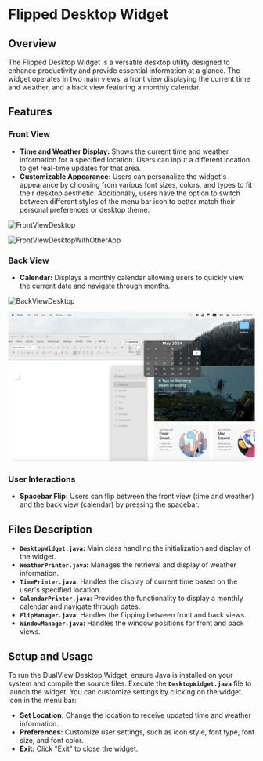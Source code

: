 # Flipped Desktop Widget

## Overview

The Flipped Desktop Widget is a versatile desktop utility designed to enhance productivity and provide essential information at a glance. The widget operates in two main views: a front view displaying the current time and weather, and a back view featuring a monthly calendar.


## Features

### Front View
- **Time and Weather Display:** Shows the current time and weather information for a specified location. Users can input a different location to get real-time updates for that area.
- **Customizable Appearance:** Users can personalize the widget's appearance by choosing from various font sizes, colors, and types to fit their desktop aesthetic. Additionally, users have the option to switch between different styles of the menu bar icon to better match their personal preferences or desktop theme.
  
![FrontViewDesktop](https://github.com/NYU-ZYJCS/Flip-Clock/blob/main/img/FrontViewDesktop.png)

![FrontViewDesktopWithOtherApp](https://github.com/NYU-ZYJCS/Flip-Clock/blob/main/img/FrontViewWithOtherApp.PNG)

### Back View
- **Calendar:** Displays a monthly calendar allowing users to quickly view the current date and navigate through months.
  
![BackViewDesktop](https://github.com/NYU-ZYJCS/Flip-Clock/blob/main/img/BackViewDesktop.png)

![BackViewWithOtherApp](https://github.com/NYU-ZYJCS/Flip-Clock/blob/main/img/BackViewWithOtherApp.png)

### User Interactions
- **Spacebar Flip:** Users can flip between the front view (time and weather) and the back view (calendar) by pressing the spacebar.

## Files Description

- **`DesktopWidget.java`:** Main class handling the initialization and display of the widget.
- **`WeatherPrinter.java`:** Manages the retrieval and display of weather information.
- **`TimePrinter.java`:** Handles the display of current time based on the user's specified location.
- **`CalendarPrinter.java`:** Provides the functionality to display a monthly calendar and navigate through dates.
- **`FlipManager.java`:** Handles the flipping between front and back views.
- **`WindowManager.java`:** Handles the window positions for front and back views.

## Setup and Usage

To run the DualView Desktop Widget, ensure Java is installed on your system and compile the source files. Execute the **`DesktopWidget.java`** file to launch the widget. You can customize settings by clicking on the widget icon in the menu bar:

- **Set Location:** Change the location to receive updated time and weather information.
- **Preferences:** Customize user settings, such as icon style, font type, font size, and font color.
- **Exit:** Click "Exit" to close the widget.
